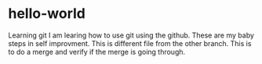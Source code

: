 # hello-world
Learning git
I am learing how to use git using the github. These are my baby steps in self improvment.
This is different file from the other branch. This is to do a merge and verify if the merge is going through.
